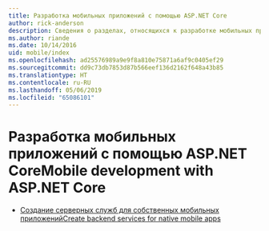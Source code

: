 ```yaml
---
title: Разработка мобильных приложений с помощью ASP.NET Core
author: rick-anderson
description: Сведения о разделах, относящихся к разработке мобильных приложений в ASP.NET Core.
ms.author: riande
ms.date: 10/14/2016
uid: mobile/index
ms.openlocfilehash: ad25576989a9e9f8a810e75871a6af9c0405ef29
ms.sourcegitcommit: dd9c73db7853d87b566eef136d2162f648a43b85
ms.translationtype: HT
ms.contentlocale: ru-RU
ms.lasthandoff: 05/06/2019
ms.locfileid: "65086101"
---
```

# <a name="mobile-development-with-aspnet-core"></a><span data-ttu-id="7cdc4-103">Разработка мобильных приложений с помощью ASP.NET Core</span><span class="sxs-lookup"><span data-stu-id="7cdc4-103">Mobile development with ASP.NET Core</span></span>

* [<span data-ttu-id="7cdc4-104">Создание серверных служб для собственных мобильных приложений</span><span class="sxs-lookup"><span data-stu-id="7cdc4-104">Create backend services for native mobile apps</span></span>](native-mobile-backend.md)

